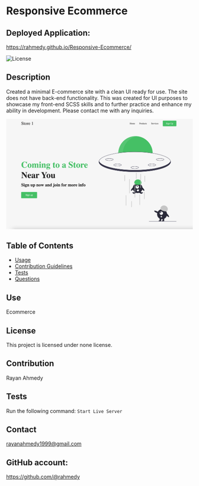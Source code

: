 # Responsive Ecommerce 

## Deployed Application:
https://rahmedy.github.io/Responsive-Ecommerce/
 
    
![License](https://img.shields.io/badge/License-none-blue.svg)
## Description
Created a minimal E-commerce site with a clean UI ready for use. The site does not have back-end functionality. This was created for UI purposes to showcase my front-end SCSS skills and to further practice and enhance my ability in development. Please contact me with any inquiries.

![License](images/demo.png)

## Table of Contents
* [Usage](#usage)
* [Contribution Guidelines](#contribution-guidelines)
* [Tests](#tests)
* [Questions](#questions)

## Use
Ecommerce 
## License
This project is licensed under none license.
## Contribution 
Rayan Ahmedy
## Tests
Run the following command:
``` Start Live Server ```


## Contact 
rayanahmedy1999@gmail.com

## GitHub account:  
https://github.com/@rahmedy
